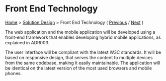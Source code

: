 # Front End Technology

[Home](../README.md) > [Solution Design](../README.md#solution-design) > Front End Technology ( [Previous](./6-data-storage.md) / [Next](./8-security.md) )

The web application and the mobile application will be developed using a front-end framework that enables developing hybrid mobile applications, as explained in ADR003.

The user interface will be compliant with the latest W3C standards. It will be based on responsive design, that serves the content to multiple devices from the same codebase, making it easily maintainable. The application will be identical on the latest version of the most used browsers and mobile phones.
